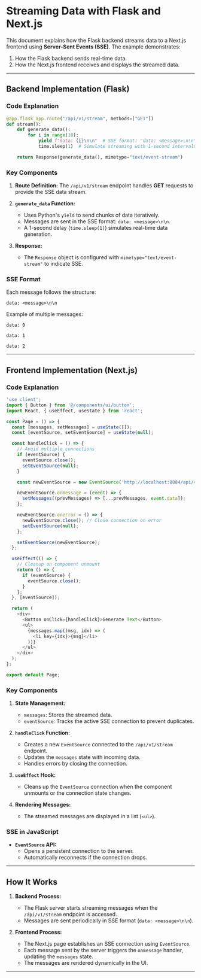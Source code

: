 # Streaming Data with Flask and Next.js

This document explains how the Flask backend streams data to a Next.js frontend using **Server-Sent Events (SSE)**. The example demonstrates:

1. How the Flask backend sends real-time data.
2. How the Next.js frontend receives and displays the streamed data.

---

## Backend Implementation (Flask)

### Code Explanation
```python
@app.flask_app.route("/api/v1/stream", methods=["GET"])
def stream():
    def generate_data():
        for i in range(10):
            yield f"data: {i}\n\n"  # SSE format: "data: <message>\n\n"
            time.sleep(1)  # Simulate streaming with 1-second intervals

    return Response(generate_data(), mimetype="text/event-stream")
```

### Key Components
1. **Route Definition:**
   The `/api/v1/stream` endpoint handles **GET** requests to provide the SSE data stream.

2. **`generate_data` Function:**
   - Uses Python's `yield` to send chunks of data iteratively.
   - Messages are sent in the SSE format: `data: <message>\n\n`.
   - A 1-second delay (`time.sleep(1)`) simulates real-time data generation.

3. **Response:**
   - The `Response` object is configured with `mimetype="text/event-stream"` to indicate SSE.

### SSE Format
Each message follows the structure:
```
data: <message>\n\n
```
Example of multiple messages:
```
data: 0

data: 1

data: 2

```

---

## Frontend Implementation (Next.js)

### Code Explanation
```javascript
'use client';
import { Button } from '@/components/ui/button';
import React, { useEffect, useState } from 'react';

const Page = () => {
  const [messages, setMessages] = useState([]);
  const [eventSource, setEventSource] = useState(null);

  const handleClick = () => {
    // Avoid multiple connections
    if (eventSource) {
      eventSource.close();
      setEventSource(null);
    }

    const newEventSource = new EventSource('http://localhost:8084/api/v1/stream');

    newEventSource.onmessage = (event) => {
      setMessages((prevMessages) => [...prevMessages, event.data]);
    };

    newEventSource.onerror = () => {
      newEventSource.close(); // Close connection on error
      setEventSource(null);
    };

    setEventSource(newEventSource);
  };

  useEffect(() => {
    // Cleanup on component unmount
    return () => {
      if (eventSource) {
        eventSource.close();
      }
    };
  }, [eventSource]);

  return (
    <div>
      <Button onClick={handleClick}>Generate Text</Button>
      <ul>
        {messages.map((msg, idx) => (
          <li key={idx}>{msg}</li>
        ))}
      </ul>
    </div>
  );
};

export default Page;
```

### Key Components
1. **State Management:**
   - `messages`: Stores the streamed data.
   - `eventSource`: Tracks the active SSE connection to prevent duplicates.

2. **`handleClick` Function:**
   - Creates a new `EventSource` connected to the `/api/v1/stream` endpoint.
   - Updates the `messages` state with incoming data.
   - Handles errors by closing the connection.

3. **`useEffect` Hook:**
   - Cleans up the `EventSource` connection when the component unmounts or the connection state changes.

4. **Rendering Messages:**
   - The streamed messages are displayed in a list (`<ul>`).

### SSE in JavaScript
- **`EventSource` API:**
  - Opens a persistent connection to the server.
  - Automatically reconnects if the connection drops.

---

## How It Works

1. **Backend Process:**
   - The Flask server starts streaming messages when the `/api/v1/stream` endpoint is accessed.
   - Messages are sent periodically in SSE format (`data: <message>\n\n`).

2. **Frontend Process:**
   - The Next.js page establishes an SSE connection using `EventSource`.
   - Each message sent by the server triggers the `onmessage` handler, updating the `messages` state.
   - The messages are rendered dynamically in the UI.

---
